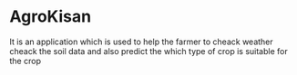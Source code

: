 # AgroKisan
It is an application which is used to help the farmer to cheack weather cheack the soil data and also predict the which type of crop is suitable for the crop 
